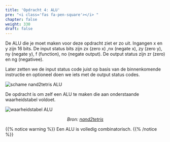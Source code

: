 ```yaml
---
title: 'Opdracht 4: ALU'
pre: "<i class='fas fa-pen-square'></i> "
chapter: false
weight: 330
draft: false
---
```


De ALU die je moet maken voor deze opdracht ziet er zo uit. Ingangen x en y zijn 16 bits. De input status bits zijn zx (zero x) ,nx (negate x), zy (zero y), ny (negate y), f (function), no (negate output). De output status zijn zr (zero) en ng (negativee).

Later zetten we de input status code juist op basis van de binnenkomende instructie en optioneel doen we iets met de output status codes.

![schame nand2tetris ALU](/images/ALU/ALU_inputs_outputs.png)

De opdracht is om zelf een ALU te maken die aan onderstaande waarheidstabel voldoet.

![waarheidstabel ALU](/images/ALU/screenshot_truth_table_ALU.png)
<div class="image_courtesy">
  Bron: 
   <a href="https://b1391bd6-da3d-477d-8c01-38cdf774495a.filesusr.com/ugd/44046b_f0eaab042ba042dcb58f3e08b46bb4d7.pdf" target="_blank">nand2tetris</a>
</div>

<style>
  div.image_courtesy {
    text-align: center;
    font-size: 100%;
    font-style: italic;
  }
</style>


{{% notice warning %}}
Een ALU is volledig combinatorisch.
{{% /notice %}}
